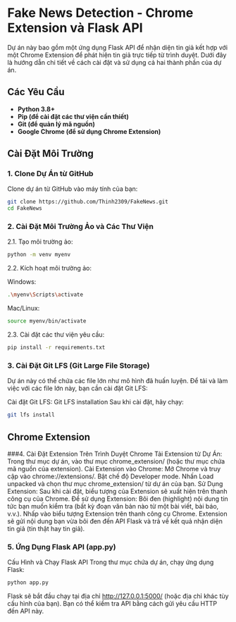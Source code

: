 # Fake News Detection - Chrome Extension và Flask API

Dự án này bao gồm một ứng dụng Flask API để nhận diện tin giả kết hợp với một Chrome Extension để phát hiện tin giả trực tiếp từ trình duyệt. Dưới đây là hướng dẫn chi tiết về cách cài đặt và sử dụng cả hai thành phần của dự án.

## Các Yêu Cầu

- **Python 3.8+**
- **Pip (để cài đặt các thư viện cần thiết)**
- **Git (để quản lý mã nguồn)**
- **Google Chrome (để sử dụng Chrome Extension)**

## Cài Đặt Môi Trường

### 1. Clone Dự Án từ GitHub

Clone dự án từ GitHub vào máy tính của bạn:
```bash
git clone https://github.com/Thinh2309/FakeNews.git
cd FakeNews
```
### 2. Cài Đặt Môi Trường Ảo và Các Thư Viện
2.1. Tạo môi trường ảo:

```bash
python -m venv myenv
```
2.2. Kích hoạt môi trường ảo:

Windows:
```bash
.\myenv\Scripts\activate
```
Mac/Linux:

```bash
source myenv/bin/activate
```
2.3. Cài đặt các thư viện yêu cầu:

```bash
pip install -r requirements.txt
```
### 3. Cài Đặt Git LFS (Git Large File Storage)
Dự án này có thể chứa các file lớn như mô hình đã huấn luyện. Để tải và làm việc với các file lớn này, bạn cần cài đặt Git LFS:

Cài đặt Git LFS: Git LFS installation
Sau khi cài đặt, hãy chạy:
```bash
git lfs install
```
## Chrome Extension
###4. Cài Đặt Extension Trên Trình Duyệt Chrome
Tải Extension từ Dự Án:
Trong thư mục dự án, vào thư mục chrome_extension/ (hoặc thư mục chứa mã nguồn của extension).
Cài Extension vào Chrome:
Mở Chrome và truy cập vào chrome://extensions/.
Bật chế độ Developer mode.
Nhấn Load unpacked và chọn thư mục chrome_extension/ từ dự án của bạn.
Sử Dụng Extension:
Sau khi cài đặt, biểu tượng của Extension sẽ xuất hiện trên thanh công cụ của Chrome.
Để sử dụng Extension:
Bôi đen (highlight) nội dung tin tức bạn muốn kiểm tra (bất kỳ đoạn văn bản nào từ một bài viết, bài báo, v.v.).
Nhấp vào biểu tượng Extension trên thanh công cụ Chrome.
Extension sẽ gửi nội dung bạn vừa bôi đen đến API Flask và trả về kết quả nhận diện tin giả (tin thật hay tin giả).

### 5. Ứng Dụng Flask API (app.py)
Cấu Hình và Chạy Flask API
Trong thư mục chứa dự án, chạy ứng dụng Flask:
```bash
python app.py
```
Flask sẽ bắt đầu chạy tại địa chỉ http://127.0.0.1:5000/ (hoặc địa chỉ khác tùy cấu hình của bạn). Bạn có thể kiểm tra API bằng cách gửi yêu cầu HTTP đến API này.
